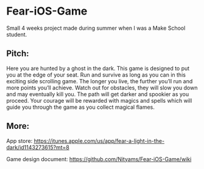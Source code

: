 # Fear-iOS-Game
Small 4 weeks project made during summer when I was a Make School student.

## Pitch:
Here you are hunted by a ghost in the dark. This game is designed to put you at the edge of your seat. Run and survive as long as you can in this exciting side scrolling game. The longer you live, the further you’ll run and more points you’ll achieve. Watch out for obstacles, they will slow you down and may eventually kill you. The path will get darker and spookier as you proceed. Your courage will be rewarded with magics and spells which will guide you through the game as you collect magical flames.

## More:
App store: https://itunes.apple.com/us/app/fear-a-light-in-the-dark/id1143273615?mt=8 

Game design document: https://github.com/Nityams/Fear-iOS-Game/wiki
